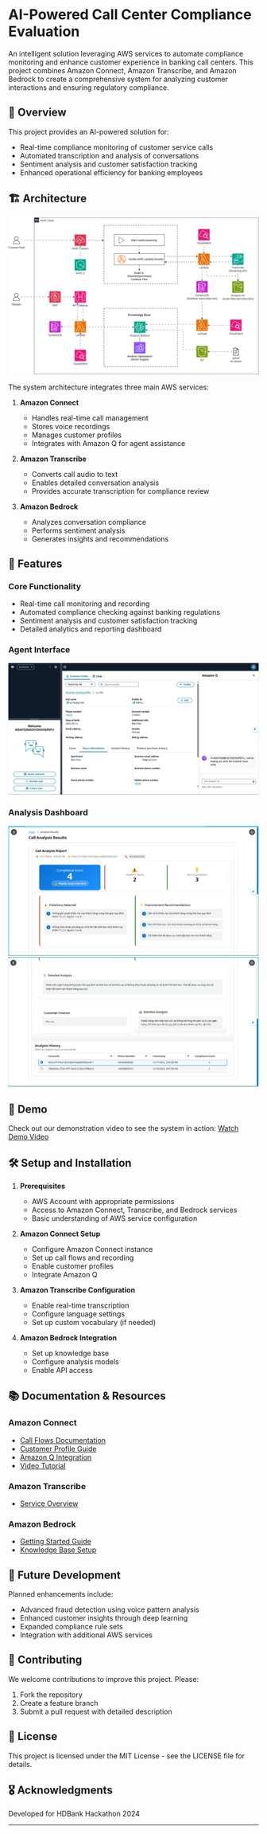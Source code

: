 # AI-Powered Call Center Compliance Evaluation

An intelligent solution leveraging AWS services to automate compliance monitoring and enhance customer experience in banking call centers. This project combines Amazon Connect, Amazon Transcribe, and Amazon Bedrock to create a comprehensive system for analyzing customer interactions and ensuring regulatory compliance.

## 🎯 Overview

This project provides an AI-powered solution for:
- Real-time compliance monitoring of customer service calls
- Automated transcription and analysis of conversations
- Sentiment analysis and customer satisfaction tracking
- Enhanced operational efficiency for banking employees

## 🏗️ Architecture

![Architecture Diagram](other/architect.png)

The system architecture integrates three main AWS services:

1. **Amazon Connect**
   - Handles real-time call management
   - Stores voice recordings
   - Manages customer profiles
   - Integrates with Amazon Q for agent assistance

2. **Amazon Transcribe**
   - Converts call audio to text
   - Enables detailed conversation analysis
   - Provides accurate transcription for compliance review

3. **Amazon Bedrock**
   - Analyzes conversation compliance
   - Performs sentiment analysis
   - Generates insights and recommendations

## 🚀 Features

### Core Functionality
- Real-time call monitoring and recording
- Automated compliance checking against banking regulations
- Sentiment analysis and customer satisfaction tracking
- Detailed analytics and reporting dashboard

### Agent Interface
![Agent Interface](other/Agent.png)

### Analysis Dashboard
![Analysis Interface 1](other/UI1.png)
![Analysis Interface 2](other/UI2.png)

## 🎥 Demo

Check out our demonstration video to see the system in action:
[Watch Demo Video](./other/Demo-Call-Center.mp4)

## 🛠️ Setup and Installation

1. **Prerequisites**
   - AWS Account with appropriate permissions
   - Access to Amazon Connect, Transcribe, and Bedrock services
   - Basic understanding of AWS service configuration

2. **Amazon Connect Setup**
   - Configure Amazon Connect instance
   - Set up call flows and recording
   - Enable customer profiles
   - Integrate Amazon Q

3. **Amazon Transcribe Configuration**
   - Enable real-time transcription
   - Configure language settings
   - Set up custom vocabulary (if needed)

4. **Amazon Bedrock Integration**
   - Set up knowledge base
   - Configure analysis models
   - Enable API access

## 📚 Documentation & Resources

### Amazon Connect
- [Call Flows Documentation](https://docs.aws.amazon.com/connect/)
- [Customer Profile Guide](https://docs.aws.amazon.com/connect/latest/adminguide/customer-profiles.html)
- [Amazon Q Integration](https://docs.aws.amazon.com/connect/latest/adminguide/amazon-q-connect.html)
- [Video Tutorial](https://www.youtube.com/watch?v=yKNb6db_d7c)

### Amazon Transcribe
- [Service Overview](https://www.youtube.com/watch?v=r77sUEEizWQ)

### Amazon Bedrock
- [Getting Started Guide](https://docs.aws.amazon.com/bedrock/latest/userguide/getting-started.html)
- [Knowledge Base Setup](https://docs.aws.amazon.com/bedrock/latest/userguide/knowledge-base-create.html)

## 🔮 Future Development

Planned enhancements include:
- Advanced fraud detection using voice pattern analysis
- Enhanced customer insights through deep learning
- Expanded compliance rule sets
- Integration with additional AWS services

## 🤝 Contributing

We welcome contributions to improve this project. Please:
1. Fork the repository
2. Create a feature branch
3. Submit a pull request with detailed description

## 📜 License

This project is licensed under the MIT License - see the LICENSE file for details.

## 🎖️ Acknowledgments

Developed for HDBank Hackathon 2024

---
